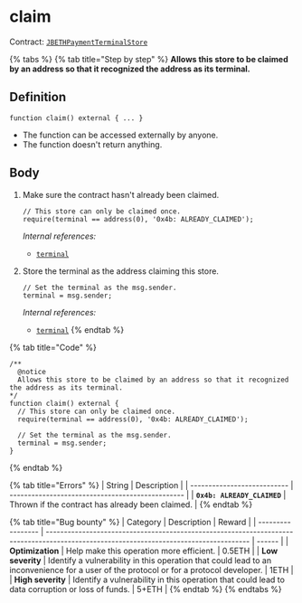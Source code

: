 # claim

Contract: [`JBETHPaymentTerminalStore`](../)​‌

{% tabs %}
{% tab title="Step by step" %}
**Allows this store to be claimed by an address so that it recognized the address as its terminal.**

## Definition

```solidity
function claim() external { ... }
```

* The function can be accessed externally by anyone.
* The function doesn't return anything.

## Body

1.  Make sure the contract hasn't already been claimed.

    ```solidity
    // This store can only be claimed once.
    require(terminal == address(0), '0x4b: ALREADY_CLAIMED');
    ```

    _Internal references:_

    * [`terminal`](../properties/terminal.md)
2.  Store the terminal as the address claiming this store.

    ```solidity
    // Set the terminal as the msg.sender.
    terminal = msg.sender;
    ```

    _Internal references:_

    * [`terminal`](../properties/terminal.md)
{% endtab %}

{% tab title="Code" %}
```solidity
/** 
  @notice
  Allows this store to be claimed by an address so that it recognized the address as its terminal.
*/
function claim() external {
  // This store can only be claimed once.
  require(terminal == address(0), '0x4b: ALREADY_CLAIMED');

  // Set the terminal as the msg.sender.
  terminal = msg.sender;
}
```
{% endtab %}

{% tab title="Errors" %}
| String                      | Description                                      |
| --------------------------- | ------------------------------------------------ |
| **`0x4b: ALREADY_CLAIMED`** | Thrown if the contract has already been claimed. |
{% endtab %}

{% tab title="Bug bounty" %}
| Category          | Description                                                                                                                            | Reward |
| ----------------- | -------------------------------------------------------------------------------------------------------------------------------------- | ------ |
| **Optimization**  | Help make this operation more efficient.                                                                                               | 0.5ETH |
| **Low severity**  | Identify a vulnerability in this operation that could lead to an inconvenience for a user of the protocol or for a protocol developer. | 1ETH   |
| **High severity** | Identify a vulnerability in this operation that could lead to data corruption or loss of funds.                                        | 5+ETH  |
{% endtab %}
{% endtabs %}
